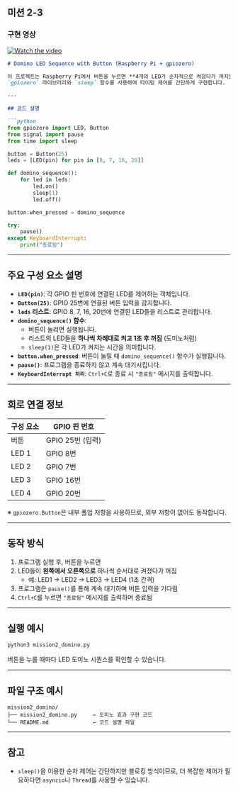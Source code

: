 

## 미션 2-3

### 구현 영상 

[![Watch the video](https://img.youtube.com/vi/Vt6WmrtoRjY/0.jpg)](https://youtu.be/Vt6WmrtoRjY)


```markdown
# Domino LED Sequence with Button (Raspberry Pi + gpiozero)

이 프로젝트는 Raspberry Pi에서 버튼을 누르면 **4개의 LED가 순차적으로 켜졌다가 꺼지는 "도미노 효과"**를 연출하는 프로그램입니다.  
`gpiozero` 라이브러리와 `sleep` 함수를 사용하여 타이밍 제어를 간단하게 구현합니다.

---

## 코드 설명

```python
from gpiozero import LED, Button
from signal import pause
from time import sleep

button = Button(25)
leds = [LED(pin) for pin in [8, 7, 16, 20]]

def domino_sequence():
    for led in leds:
        led.on()
        sleep(1)
        led.off()

button.when_pressed = domino_sequence

try:
    pause()
except KeyboardInterrupt:
    print("종료됨")
```

---

## 주요 구성 요소 설명

- **`LED(pin)`**: 각 GPIO 핀 번호에 연결된 LED를 제어하는 객체입니다.
- **`Button(25)`**: GPIO 25번에 연결된 버튼 입력을 감지합니다.
- **`leds` 리스트**: GPIO 8, 7, 16, 20번에 연결된 LED들을 리스트로 관리합니다.
- **`domino_sequence()` 함수**:
  - 버튼이 눌리면 실행됩니다.
  - 리스트의 LED들을 **하나씩 차례대로 켜고 1초 후 꺼짐** (도미노처럼)
  - `sleep(1)`은 각 LED가 켜지는 시간을 의미합니다.
- **`button.when_pressed`**: 버튼이 눌릴 때 `domino_sequence()` 함수가 실행됩니다.
- **`pause()`**: 프로그램을 종료하지 않고 계속 대기시킵니다.
- **`KeyboardInterrupt 처리`**: `Ctrl+C`로 종료 시 `"종료됨"` 메시지를 출력합니다.

---

## 회로 연결 정보

| 구성 요소 | GPIO 핀 번호 |
|------------|--------------|
| 버튼       | GPIO 25번 (입력) |
| LED 1      | GPIO 8번 |
| LED 2      | GPIO 7번 |
| LED 3      | GPIO 16번 |
| LED 4      | GPIO 20번 |

※ `gpiozero.Button`은 내부 풀업 저항을 사용하므로, 외부 저항이 없어도 동작합니다.

---

## 동작 방식

1. 프로그램 실행 후, 버튼을 누르면
2. LED들이 **왼쪽에서 오른쪽으로** 하나씩 순서대로 켜졌다가 꺼짐
   - 예: LED1 → LED2 → LED3 → LED4 (1초 간격)
3. 프로그램은 `pause()`를 통해 계속 대기하며 버튼 입력을 기다림
4. `Ctrl+C`를 누르면 `"종료됨"` 메시지를 출력하며 종료됨

---

## 실행 예시

```bash
python3 mission2_domino.py
```

버튼을 누를 때마다 LED 도미노 시퀀스를 확인할 수 있습니다.

---

## 파일 구조 예시

```
mission2_domino/
├── mission2_domino.py     ← 도미노 효과 구현 코드
└── README.md              ← 코드 설명 파일
```

---

## 참고

- `sleep()`을 이용한 순차 제어는 간단하지만 블로킹 방식이므로, 더 복잡한 제어가 필요하다면 `asyncio`나 `Thread`를 사용할 수 있습니다.
